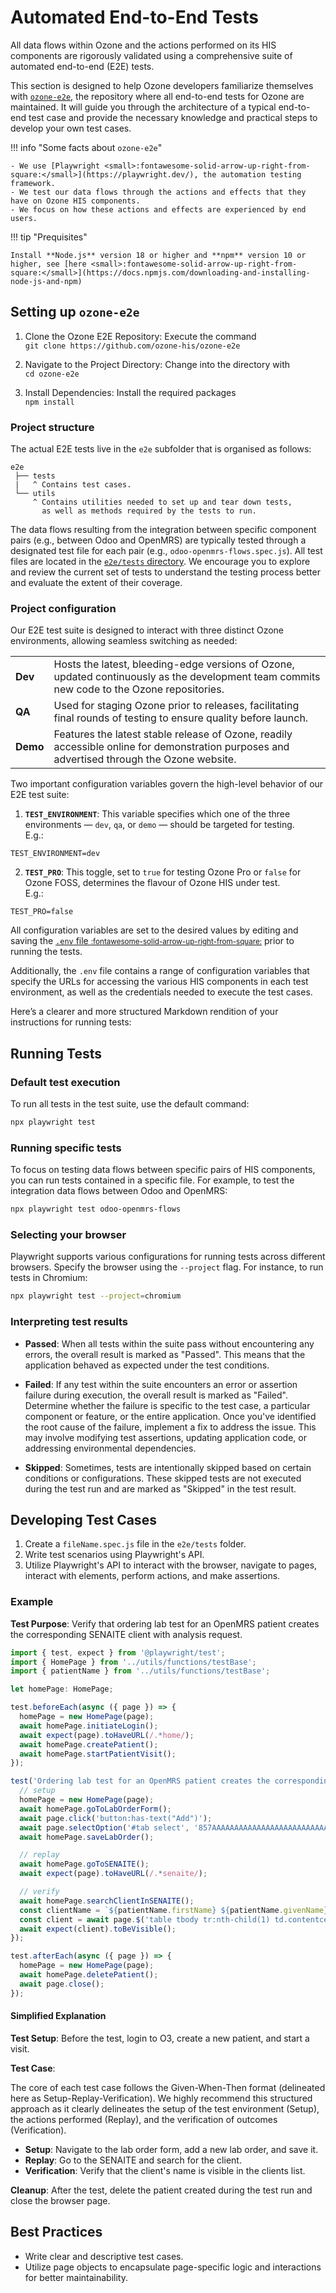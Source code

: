 # Automated End-to-End Tests

All data flows within Ozone and the actions performed on its HIS components are rigorously validated using a comprehensive suite of automated end-to-end (E2E) tests.

This section is designed to help Ozone developers familiarize themselves with [`ozone-e2e`](https://github.com/ozone-his/ozone-e2e), the repository where all end-to-end tests for Ozone are maintained. It will guide you through the architecture of a typical end-to-end test case and provide the necessary knowledge and practical steps to develop your own test cases.

!!! info "Some facts about `ozone-e2e`"

    - We use [Playwright <small>:fontawesome-solid-arrow-up-right-from-square:</small>](https://playwright.dev/), the automation testing framework.
    - We test our data flows through the actions and effects that they have on Ozone HIS components.
    - We focus on how these actions and effects are experienced by end users.

!!! tip "Prequisites"

    Install **Node.js** version 18 or higher and **npm** version 10 or higher, see [here <small>:fontawesome-solid-arrow-up-right-from-square:</small>](https://docs.npmjs.com/downloading-and-installing-node-js-and-npm)

## Setting up `ozone-e2e`
1. Clone the Ozone E2E Repository: Execute the command<br/>
`git clone https://github.com/ozone-his/ozone-e2e`

2. Navigate to the Project Directory: Change into the directory with<br/>
`cd ozone-e2e`

3. Install Dependencies: Install the required packages<br/>
`npm install`

### Project structure
The actual E2E tests live in the `e2e` subfolder that is organised as follows:
```
e2e
 ├── tests
 |   ^ Contains test cases.
 └── utils
     ^ Contains utilities needed to set up and tear down tests,
       as well as methods required by the tests to run.
```

The data flows resulting from the integration between specific component pairs (e.g., between Odoo and OpenMRS) are typically tested through a designated test file for each pair (e.g., `odoo-openmrs-flows.spec.js`). All test files are located in the [`e2e/tests` directory](https://github.com/ozone-his/ozone-e2e/tree/main/e2e/tests). We encourage you to explore and review the current set of tests to understand the testing process better and evaluate the extent of their coverage.

### Project configuration

Our E2E test suite is designed to interact with three distinct Ozone environments, allowing seamless switching as needed:

|          |                                                                                                                                             |
|----------|---------------------------------------------------------------------------------------------------------------------------------------------|
| **Dev**  | Hosts the latest, bleeding-edge versions of Ozone, updated continuously as the development team commits new code to the Ozone repositories. |
| **QA**   | Used for staging Ozone prior to releases, facilitating final rounds of testing to ensure quality before launch.                             |
| **Demo** | Features the latest stable release of Ozone, readily accessible online for demonstration purposes and advertised through the Ozone website. |

Two important configuration variables govern the high-level behavior of our E2E test suite:

1. **`TEST_ENVIRONMENT`**: This variable specifies which one of the three environments — `dev`, `qa`, or `demo` — should be targeted for testing.<br/>E.g.:
```
TEST_ENVIRONMENT=dev
```

2. **`TEST_PRO`**: This toggle, set to `true` for testing Ozone Pro or `false` for Ozone FOSS, determines the flavour of Ozone HIS under test.<br/>E.g.:
```
TEST_PRO=false
```

All configuration variables are set to the desired values by editing and saving the [`.env` file <small>:fontawesome-solid-arrow-up-right-from-square:</small>](https://github.com/ozone-his/ozone-e2e/blob/main/.env) prior to running the tests.

Additionally, the `.env` file contains a range of configuration variables that specify the URLs for accessing the various HIS components in each test environment, as well as the credentials needed to execute the test cases.

Here’s a clearer and more structured Markdown rendition of your instructions for running tests:

## Running Tests

### Default test execution
To run all tests in the test suite, use the default command:

```bash
npx playwright test
```

### Running specific tests
To focus on testing data flows between specific pairs of HIS components, you can run tests contained in a specific file. For example, to test the integration data flows between Odoo and OpenMRS:

```bash
npx playwright test odoo-openmrs-flows
```

### Selecting your browser
Playwright supports various configurations for running tests across different browsers. Specify the browser using the `--project` flag. For instance, to run tests in Chromium:

```bash
npx playwright test --project=chromium
```

### Interpreting test results

- **Passed**: When all tests within the suite pass without encountering any errors, the overall result is marked as "Passed". This means that the application behaved as expected under the test conditions.
- **Failed**: If any test within the suite encounters an error or assertion failure during execution, the overall result is marked as "Failed". Determine whether the failure is specific to the test case, a particular component or feature, or the entire application. Once you've identified the root cause of the failure, implement a fix to address the issue. This may involve modifying test assertions, updating application code, or addressing environmental dependencies.

- **Skipped**: Sometimes, tests are intentionally skipped based on certain conditions or configurations. These skipped tests are not executed during the test run and are marked as "Skipped" in the test result.

## Developing Test Cases
1. Create a `fileName.spec.js` file in the `e2e/tests` folder.
2. Write test scenarios using Playwright's API.
3. Utilize Playwright's API to interact with the browser, navigate to pages, interact with elements, perform actions, and make assertions.

### Example

**Test Purpose**: Verify that ordering lab test for an OpenMRS patient creates the corresponding SENAITE client with analysis request.

```javascript
import { test, expect } from '@playwright/test';
import { HomePage } from '../utils/functions/testBase';
import { patientName } from '../utils/functions/testBase';

let homePage: HomePage;

test.beforeEach(async ({ page }) => {
  homePage = new HomePage(page);
  await homePage.initiateLogin();
  await expect(page).toHaveURL(/.*home/);
  await homePage.createPatient();
  await homePage.startPatientVisit();
});

test('Ordering lab test for an OpenMRS patient creates the corresponding SENAITE client with analysis request', async ({ page }) => {
  // setup
  homePage = new HomePage(page);
  await homePage.goToLabOrderForm();
  await page.click('button:has-text("Add")');
  await page.selectOption('#tab select', '857AAAAAAAAAAAAAAAAAAAAAAAAAAAAAAAAA');
  await homePage.saveLabOrder();

  // replay
  await homePage.goToSENAITE();
  await expect(page).toHaveURL(/.*senaite/);

  // verify
  await homePage.searchClientInSENAITE();
  const clientName = `${patientName.firstName} ${patientName.givenName}`;
  const client = await page.$('table tbody tr:nth-child(1) td.contentcell.title div span a:has-text("' + clientName + '")');
  await expect(client).toBeVisible();
});

test.afterEach(async ({ page }) => {
  homePage = new HomePage(page);
  await homePage.deletePatient();
  await page.close();
});
```

#### Simplified Explanation

**Test Setup**: Before the test, login to O3, create a new patient, and start a visit.

**Test Case**:

The core of each test case follows the Given-When-Then format (delineated here as Setup-Replay-Verification). We highly recommend this structured approach as it clearly delineates the setup of the test environment (Setup), the actions performed (Replay), and the verification of outcomes (Verification).

- **Setup**: Navigate to the lab order form, add a new lab order, and save it.
- **Replay**: Go to the SENAITE and search for the client.
- **Verification**: Verify that the client's name is visible in the clients list.

**Cleanup**: After the test, delete the patient created during the test run and close the browser page.

## Best Practices
- Write clear and descriptive test cases.
- Utilize page objects to encapsulate page-specific logic and interactions for better maintainability.
